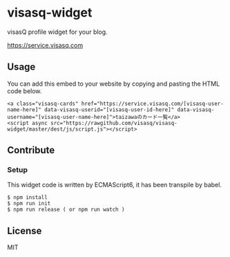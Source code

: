 

# visasq-widget

visasQ profile widget for your blog.

https://service.visasq.com

## Usage

You can add this embed to your website by copying and pasting the HTML code below. 

```
<a class="visasq-cards" href="https://service.visasq.com/[visasq-user-name-here]" data-visasq-userid="[visasq-user-id-here]" data-visasq-username="[visasq-user-name-here]">taizawaのカード一覧</a>
<script async src="https://rawgithub.com/visasq/visasq-widget/master/dest/js/script.js"></script>
```

## Contribute

### Setup

This widget code is written by ECMAScript6, it has been transpile by babel.

```
$ npm install
$ npm run init
$ npm run release ( or npm run watch )
```

## License

MIT
